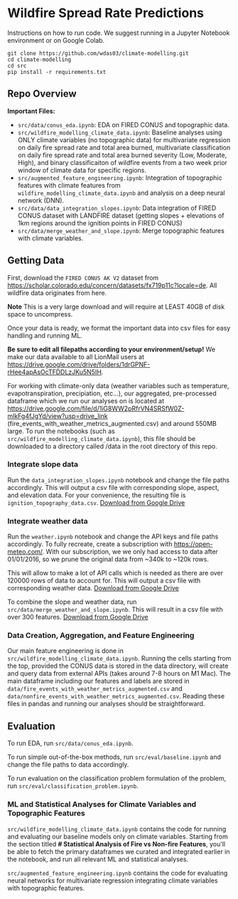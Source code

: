 # Wildfire Spread Rate Predictions
Instructions on how to run code. We suggest running in a Jupyter Notebook environment or on Google Colab.
```
git clone https://github.com/wdas03/climate-modelling.git
cd climate-modelling
cd src
pip install -r requirements.txt
```

## Repo Overview
**Important Files:**
- `src/data/conus_eda.ipynb`: EDA on FIRED CONUS and topographic data.
- `src/wildfire_modelling_climate_data.ipynb`: Baseline analyses using ONLY climate variables (no topographic data) for multivariate regression on daily fire spread rate and total area burned, multivariate classification on daily fire spread rate and total area burned severity (Low, Moderate, High), and binary classificaiton of wildfire events from a two week prior window of climate data for specific regions.
- `src/augmented_feature_engineering.ipynb`: Integration of topographic features with climate features from `wildfire_modelling_climate_data.ipynb` and analysis on a deep neural network (DNN).
- `src/data/data_integration_slopes.ipynb`: Data integration of FIRED CONUS dataset with LANDFIRE dataset (getting slopes + elevations of 1km regions around the ignition points in FIRED CONUS)
- `src/data/merge_weather_and_slope.ipynb`: Merge topographic features with climate variables.

## Getting Data
First, download the `FIRED CONUS AK V2` dataset from https://scholar.colorado.edu/concern/datasets/fx719p11c?locale=de. All wildfire data originates from here.

**Note** This is a very large download and will require at LEAST 40GB of disk space to uncompress.

Once your data is ready, we format the important data into csv files for easy handling and running ML.

**Be sure to edit all filepaths according to your environment/setup!** We make our data available to all LionMail users at https://drive.google.com/drive/folders/1drGPNF-rHee4apAsOcTFDDLzJKu5N5IH.

For working with climate-only data (weather variables such as temperature, evapotranspiration, precipiation, etc...), our aggregated, pre-processed dataframe which we run our analyses on is located at https://drive.google.com/file/d/1iG8WW2pRfrVN4SRSfW0Z-mlkFg4fJgYd/view?usp=drive_link (fire_events_with_weather_metrics_augmented.csv) and around 550MB large. To run the notebooks (such as `src/wildfire_modelling_climate_data.ipynb`), this file should be downloaded to a directory called /data in the root directory of this repo. 

### Integrate slope data
Run the `data_integration_slopes.ipynb` notebook and change the file paths accordingly. This will output a csv file with corresponding slope, aspect, and elevation data. For your convenience, the resulting file is `ignition_topography_data.csv`. [Download from Google Drive](https://drive.google.com/file/d/1pr1a_Je8V-NFMvdiVt0EDQ6x99erDUqd/view?usp=drive_link)


### Integrate weather data
Run the `weather.ipynb` notebook and change the API keys and file paths accordingly. To fully recreate, create a subscription with https://open-meteo.com/. With our subscription, we we only had access to data after 01/01/2016, so we prune the original data from ~340k to ~120k rows.

This will allow to make a lot of API calls which is needed as there are over 120000 rows of data to account for. This will output a csv file with corresponding weather data. [Download from Google Drive](https://drive.google.com/file/d/1NFF5LQrX20MmjflPbOWDDDUK1vnGHd-e/view?usp=drive_link)

To combine the slope and weather data, run `src/data/merge_weather_and_slope.ipynb`. This will result in a csv file with over 300 features. [Download from Google Drive](https://drive.google.com/file/d/1NFF5LQrX20MmjflPbOWDDDUK1vnGHd-e/view?usp=drive_link)

### Data Creation, Aggregation, and Feature Engineering
Our main feature engineering is done in `src/wildfire_modelling_climate_data.ipynb`. Running the cells starting from the top, provided the CONUS data is stored in the data directory, will create and query data from external APIs (takes around 7-8 hours on M1 Mac). The main dataframe including our features and labels are stored in `data/fire_events_with_weather_metrics_augmented.csv` and `data/nonfire_events_with_weather_metrics_augmented.csv`. Reading these files in pandas and running our analyses should be straightforward.

## Evaluation
To run EDA, run `src/data/conus_eda.ipynb`.

To run simple out-of-the-box methods, run `src/eval/baseline.ipynb` and change the file paths to data accordingly. 

To run evaluation on the classification problem formulation of the problem, run `src/eval/classification_problem.ipynb`.

### ML and Statistical Analyses for Climate Variables and Topographic Features
`src/wildfire_modelling_climate_data.ipynb` contains the code for running and evaluating our baseline models only on climate variables. Starting from the section titled **# Statistical Analysis of Fire vs Non-fire Features**, you'll be able to fetch the primary dataframes we curated and integrated earlier in the notebook, and run all relevant ML and statistical analyses.

`src/augmented_feature_engineering.ipynb` contains the code for evaluating neural networks for multivariate regression integrating climate variables with topographic features.

